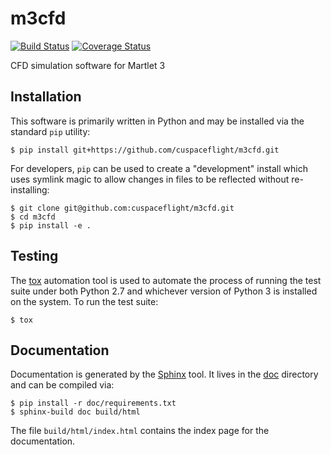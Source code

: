 # m3cfd

[![Build Status](https://travis-ci.org/cuspaceflight/m3cfd.svg?branch=master)](https://travis-ci.org/cuspaceflight/m3cfd)
[![Coverage
Status](https://coveralls.io/repos/cuspaceflight/m3cfd/badge.svg?branch=master&service=github)](https://coveralls.io/github/cuspaceflight/m3cfd?branch=master)

CFD simulation software for Martlet 3

## Installation

This software is primarily written in Python and may be installed via the
standard ``pip`` utility:

```console
$ pip install git+https://github.com/cuspaceflight/m3cfd.git
```

For developers, `pip` can be used to create a "development" install which uses
symlink magic to allow changes in files to be reflected without re-installing:

```console
$ git clone git@github.com:cuspaceflight/m3cfd.git
$ cd m3cfd
$ pip install -e .
```

## Testing

The [tox](https://tox.readthedocs.org/) automation tool is used to automate the
process of running the test suite under both Python 2.7 and whichever version of
Python 3 is installed on the system. To run the test suite:

```console
$ tox
```

## Documentation

Documentation is generated by the [Sphinx](http://sphinx-doc.org/) tool. It
lives in the [doc](doc/) directory and can be compiled via:

```console
$ pip install -r doc/requirements.txt
$ sphinx-build doc build/html
```

The file ``build/html/index.html`` contains the index page for the
documentation.
